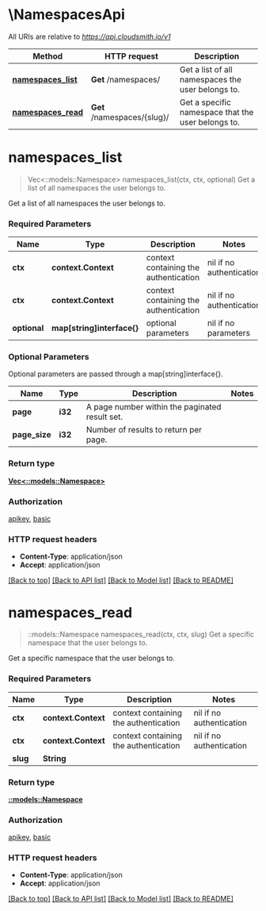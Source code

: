 # \NamespacesApi

All URIs are relative to *https://api.cloudsmith.io/v1*

Method | HTTP request | Description
------------- | ------------- | -------------
[**namespaces_list**](NamespacesApi.md#namespaces_list) | **Get** /namespaces/ | Get a list of all namespaces the user belongs to.
[**namespaces_read**](NamespacesApi.md#namespaces_read) | **Get** /namespaces/{slug}/ | Get a specific namespace that the user belongs to.


# **namespaces_list**
> Vec<::models::Namespace> namespaces_list(ctx, ctx, optional)
Get a list of all namespaces the user belongs to.

Get a list of all namespaces the user belongs to.

### Required Parameters

Name | Type | Description  | Notes
------------- | ------------- | ------------- | -------------
 **ctx** | **context.Context** | context containing the authentication | nil if no authentication
 **ctx** | **context.Context** | context containing the authentication | nil if no authentication
 **optional** | **map[string]interface{}** | optional parameters | nil if no parameters

### Optional Parameters
Optional parameters are passed through a map[string]interface{}.

Name | Type | Description  | Notes
------------- | ------------- | ------------- | -------------
 **page** | **i32**| A page number within the paginated result set. | 
 **page_size** | **i32**| Number of results to return per page. | 

### Return type

[**Vec<::models::Namespace>**](Namespace.md)

### Authorization

[apikey](../README.md#apikey), [basic](../README.md#basic)

### HTTP request headers

 - **Content-Type**: application/json
 - **Accept**: application/json

[[Back to top]](#) [[Back to API list]](../README.md#documentation-for-api-endpoints) [[Back to Model list]](../README.md#documentation-for-models) [[Back to README]](../README.md)

# **namespaces_read**
> ::models::Namespace namespaces_read(ctx, ctx, slug)
Get a specific namespace that the user belongs to.

Get a specific namespace that the user belongs to.

### Required Parameters

Name | Type | Description  | Notes
------------- | ------------- | ------------- | -------------
 **ctx** | **context.Context** | context containing the authentication | nil if no authentication
 **ctx** | **context.Context** | context containing the authentication | nil if no authentication
  **slug** | **String**|  | 

### Return type

[**::models::Namespace**](Namespace.md)

### Authorization

[apikey](../README.md#apikey), [basic](../README.md#basic)

### HTTP request headers

 - **Content-Type**: application/json
 - **Accept**: application/json

[[Back to top]](#) [[Back to API list]](../README.md#documentation-for-api-endpoints) [[Back to Model list]](../README.md#documentation-for-models) [[Back to README]](../README.md)

